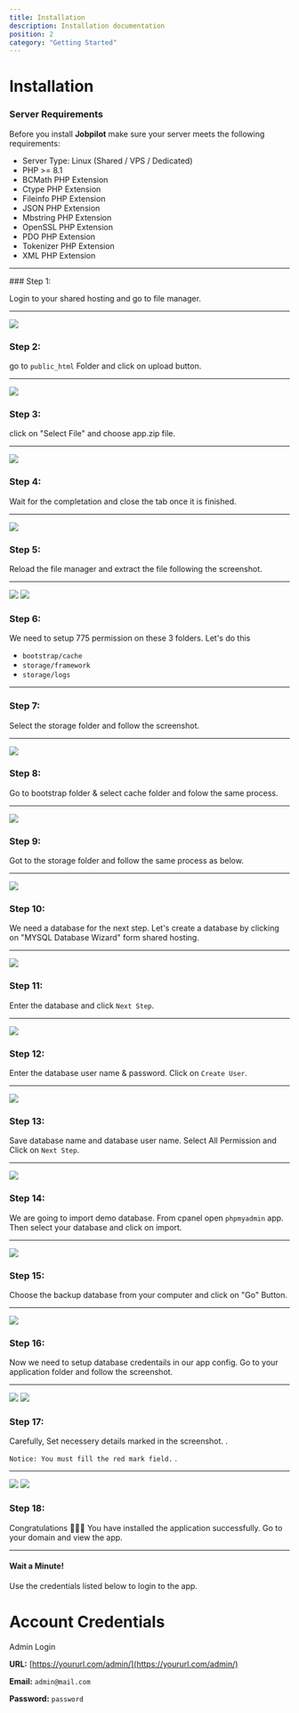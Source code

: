 ```yaml
---
title: Installation
description: Installation documentation
position: 2
category: "Getting Started"
---
```


# Installation

### Server Requirements

Before you install **Jobpilot** make sure your server meets the following requirements:

- Server Type: Linux (Shared / VPS / Dedicated)
- PHP >= 8.1
- BCMath PHP Extension
- Ctype PHP Extension
- Fileinfo PHP Extension
- JSON PHP Extension
- Mbstring PHP Extension
- OpenSSL PHP Extension
- PDO PHP Extension
- Tokenizer PHP Extension
- XML PHP Extension
---

<hightlight-block>
<template>

# Hosting Recommendation

We recommend you to setup this application on cloud server. Cloud server is great for SPA, in terms of speed, security and scalibitly.

We recommend Digitalocean, Vultr, Linode and AWS

[Bluehost Shared Hosting](https://www.bluehost.com/track/webzakir/)
[Digitalocean Cloud Hosting](https://m.do.co/c/44ed55706f71)

</template>
</hightlight-block>
### Step 1:

Login to your shared hosting and go to file manager.

---

![](/docs/jobpilot/install/s1.png)

### Step 2:

go to `public_html` Folder and click on upload button.

---

![](/docs/jobpilot/install/s2.png)

### Step 3:

click on "Select File" and choose app.zip file.

---

![](/docs/jobpilot/install/s3.png)

### Step 4:

Wait for the completation and close the tab once it is finished.

---

![](/docs/jobpilot/install/s4.png)

### Step 5:

Reload the file manager and extract the file following the screenshot.

---

![](/docs/jobpilot/install/s5.png) ![](/docs/jobpilot/install/s5_2.png)

### Step 6:

We need to setup 775 permission on these 3 folders. Let's do this

- `bootstrap/cache`
- `storage/framework`
- `storage/logs`

---

### Step 7:

Select the storage folder and follow the screenshot.

---

![](/docs/jobpilot/install/s7.png)

### Step 8:

Go to bootstrap folder & select cache folder and folow the same process.

---

![](/docs/jobpilot/install/s8.png)

### Step 9:

Got to the storage folder and follow the same process as below.

---

![](/docs/jobpilot/install/s9.png)

### Step 10:

We need a database for the next step. Let's create a database by clicking on "MYSQL Database Wizard" form shared hosting.

---

![](/docs/jobpilot/install/s11.png)

### Step 11:

Enter the database and click `Next Step`.

---

![](/docs/jobpilot/install/s12.png)

### Step 12:

Enter the database user name & password. Click on `Create User`.

---

![](/docs/jobpilot/install/s13.png)

### Step 13:

Save database name and database user name. Select All Permission and Click on `Next Step`.

---

![](/docs/jobpilot/install/s14.png)

### Step 14:

We are going to import demo database. From cpanel open `phpmyadmin` app. Then select your database and click on import.

---

![](/docs/jobpilot/install/s18.png)

### Step 15:

Choose the backup database from your computer and click on "Go" Button.

---

![](/docs/jobpilot/install/s19.png)

### Step 16:

Now we need to setup database credentails in our app config. Go to your application folder and follow the screenshot.

---

![](/docs/jobpilot/install/s15.png) ![](/docs/jobpilot/install/s16.png)

### Step 17:

Carefully, Set necessery details marked in the screenshot. .

`Notice: You must fill the red mark field.` .

---

![](/docs/jobpilot/install/s17.png) ![](/docs/jobpilot/install/s20.png)

### Step 18:

Congratulations 🎉🎉🎉 You have installed the application successfully. Go to your domain and view the app.

---

#### Wait a Minute!

Use the credentials listed below to login to the app.

# Account Credentials

Admin Login

**URL:** [https://yoururl.com/admin/](https://yoururl.com/admin/)

**Email:** `admin@mail.com`

**Password:** `password`

